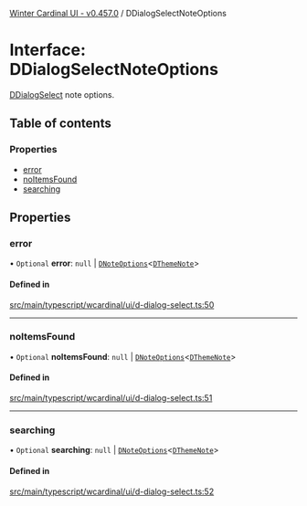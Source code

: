 [Winter Cardinal UI - v0.457.0](../index.md) / DDialogSelectNoteOptions

# Interface: DDialogSelectNoteOptions

[DDialogSelect](../classes/DDialogSelect.md) note options.

## Table of contents

### Properties

- [error](DDialogSelectNoteOptions.md#error)
- [noItemsFound](DDialogSelectNoteOptions.md#noitemsfound)
- [searching](DDialogSelectNoteOptions.md#searching)

## Properties

### error

• `Optional` **error**: ``null`` \| [`DNoteOptions`](DNoteOptions.md)\<[`DThemeNote`](DThemeNote.md)\>

#### Defined in

[src/main/typescript/wcardinal/ui/d-dialog-select.ts:50](https://github.com/winter-cardinal/winter-cardinal-ui/blob/v0.457.0/src/main/typescript/wcardinal/ui/d-dialog-select.ts#L50)

___

### noItemsFound

• `Optional` **noItemsFound**: ``null`` \| [`DNoteOptions`](DNoteOptions.md)\<[`DThemeNote`](DThemeNote.md)\>

#### Defined in

[src/main/typescript/wcardinal/ui/d-dialog-select.ts:51](https://github.com/winter-cardinal/winter-cardinal-ui/blob/v0.457.0/src/main/typescript/wcardinal/ui/d-dialog-select.ts#L51)

___

### searching

• `Optional` **searching**: ``null`` \| [`DNoteOptions`](DNoteOptions.md)\<[`DThemeNote`](DThemeNote.md)\>

#### Defined in

[src/main/typescript/wcardinal/ui/d-dialog-select.ts:52](https://github.com/winter-cardinal/winter-cardinal-ui/blob/v0.457.0/src/main/typescript/wcardinal/ui/d-dialog-select.ts#L52)
